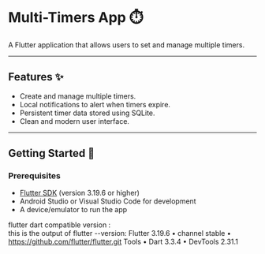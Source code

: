 # Multi-Timers App ⏱️

A Flutter application that allows users to set and manage multiple timers. 

---

## Features ✨

- Create and manage multiple timers.
- Local notifications to alert when timers expire.
- Persistent timer data stored using SQLite.
- Clean and modern user interface.

---

## Getting Started 🚀

### Prerequisites

- [Flutter SDK](https://flutter.dev/docs/get-started/install) (version 3.19.6 or higher)
- Android Studio or Visual Studio Code for development
- A device/emulator to run the app


flutter dart compatible version :  
this is the output of flutter --version:
Flutter 3.19.6 • channel stable • https://github.com/flutter/flutter.git
Tools • Dart 3.3.4 • DevTools 2.31.1